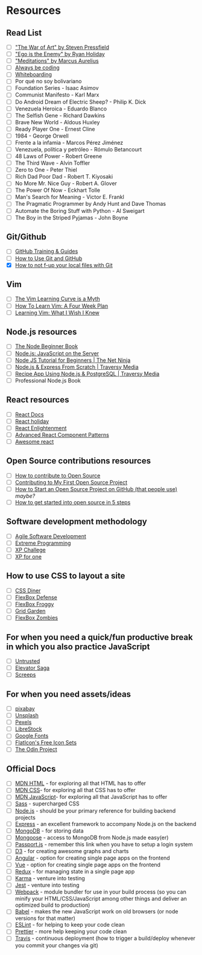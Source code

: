# Resources

## Read List

- [ ] ["The War of Art" by Steven Pressfield](http://www.goodreads.com/book/show/1319.The_War_of_Art)
- [ ] ["Ego is the Enemy" by Ryan Holiday](http://www.goodreads.com/book/show/27036528-ego-is-the-enemy?from_search=true&search_version=service)
- [ ] ["Meditations" by Marcus Aurelius](https://www.goodreads.com/book/show/662925.Meditations)
- [ ] [Always be coding](https://medium.com/always-be-coding/abc-always-be-coding-d5f8051afce2)
- [ ] [Whiteboarding](https://writing.pupius.co.uk/whiteboarding-4df873dbba2e)
- [ ] Por qué no soy bolivariano
- [ ] Foundation Series - Isaac Asimov
- [ ] Communist Manifesto - Karl Marx
- [ ] Do Android Dream of Electric Sheep? - Philip K. Dick
- [ ] Venezuela Heroica - Eduardo Blanco
- [ ] The Selfish Gene - Richard Dawkins
- [ ] Brave New World - Aldous Huxley
- [ ] Ready Player One - Ernest Cline
- [ ] 1984 - George Orwell
- [ ] Frente a la infamia - Marcos Pérez Jiménez
- [ ] Venezuela, política y petróleo - Rómulo Betancourt
- [ ] 48 Laws of Power - Robert Greene
- [ ] The Third Wave - Alvin Toffler
- [ ] Zero to One - Peter Thiel
- [ ] Rich Dad Poor Dad - Robert T. Kiyosaki
- [ ] No More Mr. Nice Guy - Robert A. Glover
- [ ] The Power Of Now - Eckhart Tolle
- [ ] Man's Search for Meaning - Victor E. Frankl
- [ ] The Pragmatic Programmer by Andy Hunt and Dave Thomas
- [ ] Automate the Boring Stuff with Python - Al Sweigart
- [ ] The Boy in the Striped Pyjamas - John Boyne

## Git/Github
- [ ] [GitHub Training & Guides](https://www.youtube.com/playlist?list=PLg7s6cbtAD15G8lNyoaYDuKZSKyJrgwB-)
- [ ] [How to Use Git and GitHub](https://www.udacity.com/course/how-to-use-git-and-github--ud775)
- [x] [How to not f-up your local files with Git](https://medium.com/@francesco.agnoletto/how-to-not-f-up-your-local-files-with-git-part-1-e0756c88fd3c)
## Vim
- [ ] [The Vim Learning Curve is a Myth](https://robots.thoughtbot.com/the-vim-learning-curve-is-a-myth)
- [ ] [How To Learn Vim: A Four Week Plan](https://medium.com/@peterxjang/how-to-learn-vim-a-four-week-plan-cd8b376a9b85)
- [ ] [Learning Vim: What I Wish I Knew](https://hackernoon.com/learning-vim-what-i-wish-i-knew-b5dca186bef7)
## Node.js resources
- [ ] [The Node Beginner Book](https://www.nodebeginner.org/)
- [ ] [Node.js: JavaScript on the Server](https://www.youtube.com/watch?v=F6k8lTrAE2g)
- [ ] [Node JS Tutorial for Beginners | The Net Ninja](https://www.youtube.com/watch?v=w-7RQ46RgxU&list=PL4cUxeGkcC9gcy9lrvMJ75z9maRw4byYp)
- [ ] [Node.js & Express From Scratch | Traversy Media](https://www.youtube.com/watch?v=k_0ZzvHbNBQ&list=PLillGF-RfqbYRpji8t4SxUkMxfowG4Kqp)
- [ ] [Recipe App Using Node.js & PostgreSQL | Traversy Media](https://www.youtube.com/watch?v=AFiqctkoVJ4&list=PLillGF-RfqbaEmlPcX5e_ejaK7Y5MydkW)
- [ ] Professional Node.js Book
## React resources
- [ ] [React Docs](https://reactjs.org/docs/hello-world.html)
- [ ] [React holiday](https://react.holiday/)
- [ ] [React Enlightenment](https://www.reactenlightenment.com/)
- [ ] [Advanced React Component Patterns](https://egghead.io/courses/advanced-react-component-patterns)
- [ ] [Awesome react](https://github.com/enaqx/awesome-react)
## Open Source contributions resources
- [ ] [How to contribute to Open Source](https://opensource.guide/how-to-contribute/)
- [ ] [Contributing to My First Open Source Project](https://hackernoon.com/contributing-to-my-first-open-source-project-3e432c5e8caa)
- [ ] [How to Start an Open Source Project on GitHub (that people use)](https://medium.freecodecamp.org/i-made-my-first-open-source-contribution-within-200-days-and-how-you-can-too-4d5bdbd63fad) _maybe?_
- [ ] [How to get started into open source in 5 steps](http://www.barryclark.co/starting-an-open-source-project/)
## Software development methodology
- [ ] [Agile Software Development](https://www.edx.org/course/agile-software-development-ethx-asd-1x)
- [ ] [Extreme Programming](http://xp.c2.com/ExtremeProgramming.html)
- [ ] [XP Challege](http://xp.c2.com/ExtremeProgrammingChallenge.html)
- [ ] [XP for one](http://xp.c2.com/ExtremeProgrammingForOne.html)
## How to use CSS to layout a site
- [ ] [CSS Diner](https://flukeout.github.io/)
- [ ] [FlexBox Defense](http://www.flexboxdefense.com/)
- [ ] [FlexBox Froggy](http://flexboxfroggy.com/)
- [ ] [Grid Garden](http://cssgridgarden.com/)
- [ ] [FlexBox Zombies](http://geddski.teachable.com/p/flexbox-zombies)
## For when you need a quick/fun productive break in which you also practice JavaScript
- [ ] [Untrusted](https://alexnisnevich.github.io/untrusted/)
- [ ] [Elevator Saga](http://play.elevatorsaga.com/)
- [ ] [Screeps](https://screeps.com)
## For when you need assets/ideas
- [ ] [pixabay](https://pixabay.com/)
- [ ] [Unsplash](https://unsplash.com/)
- [ ] [Pexels](https://www.pexels.com/)
- [ ] [LibreStock](http://librestock.com/)
- [ ] [Google Fonts](https://fonts.google.com/)
- [ ] [FlatIcon's Free Icon Sets](https://www.flaticon.com/packs?license=selection&order_by=1)
- [ ] [The Odin Project](http://www.theodinproject.com/)
## Official Docs
- [ ] [MDN HTML](https://developer.mozilla.org/en-US/docs/Web/HTML) - for exploring all that HTML has to offer
- [ ] [MDN CSS](https://developer.mozilla.org/en-US/docs/Web/CSS)- for exploring all that CSS has to offer
- [ ] [MDN JavaScript](https://developer.mozilla.org/en-US/docs/Web/JavaScript)- for exploring all that JavaScript has to offer
- [ ] [Sass](http://sass-lang.com/guide) - supercharged CSS
- [ ] [Node.js](https://nodejs.org/en/docs/) - should be your primary reference for building backend projects
- [ ] [Express](https://expressjs.com/) - an excellent framework to accompany Node.js on the backend
- [ ] [MongoDB](https://docs.mongodb.com/) - for storing data
- [ ] [Mongoose](http://mongoosejs.com/) - access to MongoDB from Node.js made easy(er)
- [ ] [Passport.js](http://passportjs.org/) - remember this link when you have to setup a login system
- [ ] [D3](https://d3js.org/) - for creating awesome graphs and charts
- [ ] [Angular](https://angular.io/) - option for creating single page apps on the frontend
- [ ] [Vue](https://vuejs.org/) - option for creating single page apps on the frontend
- [ ] [Redux](http://redux.js.org/) - for managing state in a single page app
- [ ] [Karma](https://karma-runner.github.io/1.0/index.html) - venture into testing
- [ ] [Jest](https://facebook.github.io/jest/) - venture into testing
- [ ] [Webpack](https://webpack.github.io/) - module bundler for use in your build process (so you can minify your HTML/CSS/JavaScript among other things and deliver an optimized build to production)
- [ ] [Babel](http://babeljs.io/) - makes the new JavaScript work on old browsers (or node versions for that matter)
- [ ] [ESLint](https://eslint.org/) - for helping to keep your code clean
- [ ] [Prettier](https://prettier.io/) - more help keeping your code clean
- [ ] [Travis](https://travis-ci.org/) - continuous deployment (how to trigger a build/deploy whenever you commit your changes via git)

